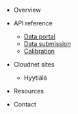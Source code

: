* Overview

* API reference
  * [Data portal](api/data-portal.md)
  * [Data submission](api/data-upload.md)
  * [Calibration](api/calibration.md)

* Cloudnet sites
  * Hyytiälä
    
* Resources

* Contact
